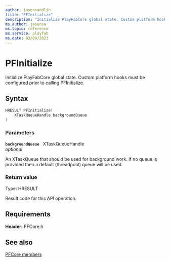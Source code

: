 ```yaml
---
author: jasonsandlin
title: "PFInitialize"
description: "Initialize PlayFabCore global state. Custom platform hooks must be configured prior to calling PFInitialize."
ms.author: jasonsa
ms.topic: reference
ms.service: playfab
ms.date: 03/09/2023
---
```


# PFInitialize  

Initialize PlayFabCore global state. Custom platform hooks must be configured prior to calling PFInitialize.  

## Syntax  
  
```cpp
HRESULT PFInitialize(  
    XTaskQueueHandle backgroundQueue  
)  
```  
  
### Parameters  
  
**`backgroundQueue`** &nbsp; XTaskQueueHandle  
*optional*  
  
An XTaskQueue that should be used for background work. If no queue is provided then a default (threadpool) queue will be used.  
  
  
### Return value
Type: HRESULT
  
Result code for this API operation.
  
  
## Requirements  
  
**Header:** PFCore.h
  
## See also  
[PFCore members](../pfcore_members.md)  

  
  
